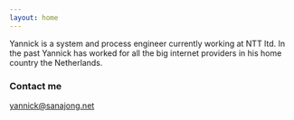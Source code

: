 ```yaml
---
layout: home
---
```


Yannick is a system and process engineer currently working at NTT ltd. In the past Yannick has worked for all the big internet providers in his home country the Netherlands.

### Contact me

[yannick@sanajong.net](mailto:yannick@sanajong.net)

